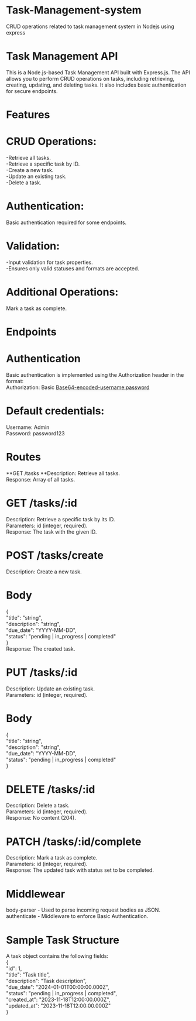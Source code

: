 # Task-Management-system
CRUD operations related to task management system in Nodejs using express

# Task Management API
This is a Node.js-based Task Management API built with Express.js. The API allows you to perform CRUD operations on tasks, including retrieving, creating, updating, and deleting tasks. It also includes basic authentication for secure endpoints.

# Features
# CRUD Operations:
-Retrieve all tasks.<br/>-Retrieve a specific task by ID.<br/>-Create a new task.<br/>-Update an existing task.<br/>-Delete a task.

# Authentication: 
Basic authentication required for some endpoints.

# Validation:
-Input validation for task properties.<br/>-Ensures only valid statuses and formats are accepted.

# Additional Operations:
Mark a task as complete.

# Endpoints
# Authentication
Basic authentication is implemented using the Authorization header in the format:<br/>Authorization: Basic <Base64-encoded-username:password>

# Default credentials:
Username: Admin<br/>Password: password123

# Routes
**GET /tasks
**Description: Retrieve all tasks.<br/>Response: Array of all tasks.
# GET /tasks/:id
Description: Retrieve a specific task by its ID.<br/>Parameters: id (integer, required).<br/>Response: The task with the given ID.
# POST /tasks/create
Description: Create a new task.
# Body
{<br/>"title": "string",<br/>"description": "string",<br/>"due_date": "YYYY-MM-DD",<br/>"status": "pending | in_progress | completed"<br/>}<br/>Response: The created task.
# PUT /tasks/:id
Description: Update an existing task.<br/>Parameters: id (integer, required).
# Body
{<br/>"title": "string",<br/>"description": "string",<br/>"due_date": "YYYY-MM-DD",<br/>"status": "pending | in_progress | completed"<br/>}
# DELETE /tasks/:id
Description: Delete a task.<br/>Parameters: id (integer, required).<br/>Response: No content (204).
# PATCH /tasks/:id/complete
Description: Mark a task as complete.<br/>Parameters: id (integer, required).<br/>Response: The updated task with status set to be completed.

# Middlewear
body-parser - Used to parse incoming request bodies as JSON.<br/>authenticate - Middleware to enforce Basic Authentication.

# Sample Task Structure
A task object contains the following fields:<br/>{<br/>"id": 1,<br/>"title": "Task title",<br/>"description": "Task description",<br/>"due_date": "2024-01-01T00:00:00.000Z",<br/>"status": "pending | in_progress | completed",<br/>"created_at": "2023-11-18T12:00:00.000Z",<br/>"updated_at": "2023-11-18T12:00:00.000Z"<br/>}
